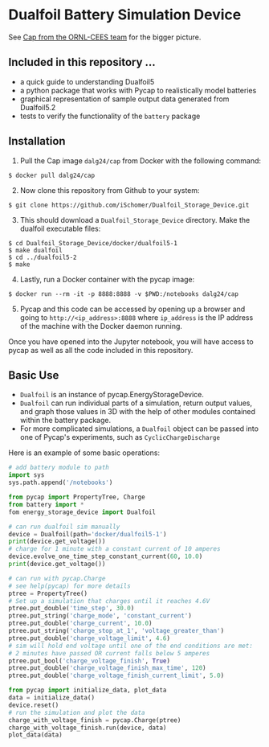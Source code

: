# Dualfoil Battery Simulation Device
See [Cap from the ORNL-CEES team](https://github.com/ORNL-CEES/Cap "Github - ORNL-CEES/Cap") for the bigger picture.

## Included in this repository ...
 +  a quick guide to understanding Dualfoil5 
 +  a python package that works with Pycap to realistically model batteries
 +  graphical representation of sample output data generated from Dualfoil5.2
 +  tests to verify the functionality of the `battery` package

## Installation
 1. Pull the Cap image `dalg24/cap` from Docker with the following command:

 ```
 $ docker pull dalg24/cap
 ```

 2. Now clone this repository from Github to your system:

 ```
 $ git clone https://github.com/iSchomer/Dualfoil_Storage_Device.git
 ```

 3. This should download a `Dualfoil_Storage_Device` directory. Make the dualfoil executable files:

 ```
 $ cd Dualfoil_Storage_Device/docker/dualfoil5-1
 $ make dualfoil
 $ cd ../dualfoil5-2
 $ make
 ```

 4. Lastly, run a Docker container with the pycap image:

 ```
 $ docker run --rm -it -p 8888:8888 -v $PWD:/notebooks dalg24/cap
 ```

 5. Pycap and this code can be accessed by opening up a browser and going to `http://<ip_address>:8888` where `ip_address` is the IP address of the machine with the Docker daemon running.

Once you have opened into the Jupyter notebook, you will have access to pycap as well as all the code included in this repository.


## Basic Use
 + `Dualfoil` is an instance of pycap.EnergyStorageDevice.
 + `Dualfoil` can run individual parts of a simulation, return output values, and graph those values in 3D with the help of other modules contained within the battery package.
 + For more complicated simulations, a `Dualfoil` object can be passed into one of Pycap's experiments, such as `CyclicChargeDischarge`

 Here is an example of some basic operations:
 ```python
 # add battery module to path
 import sys
 sys.path.append('/notebooks')

 from pycap import PropertyTree, Charge
 from battery import *
 fom energy_storage_device import Dualfoil

 # can run dualfoil sim manually 
 device = Dualfoil(path='docker/dualfoil5-1')
 print(device.get_voltage())
 # charge for 1 minute with a constant current of 10 amperes
 device.evolve_one_time_step_constant_current(60, 10.0)
 print(device.get_voltage())

 # can run with pycap.Charge
 # see help(pycap) for more details
 ptree = PropertyTree()
 # Set up a simulation that charges until it reaches 4.6V
 ptree.put_double('time_step', 30.0)
 ptree.put_string('charge_mode', 'constant_current')
 ptree.put_double('charge_current', 10.0)
 ptree.put_string('charge_stop_at_1', 'voltage_greater_than')
 ptree.put_double('charge_voltage_limit', 4.6)
 # sim will hold end voltage until one of the end conditions are met:
 # 2 minutes have passed OR current falls below 5 amperes
 ptree.put_bool('charge_voltage_finish', True)
 ptree.put_double('charge_voltage_finish_max_time', 120)
 ptree.put_double('charge_voltage_finish_current_limit', 5.0)
 
 from pycap import initialize_data, plot_data
 data = initialize_data()
 device.reset()
 # run the simulation and plot the data
 charge_with_voltage_finish = pycap.Charge(ptree)
 charge_with_voltage_finish.run(device, data)
 plot_data(data)
 ```
